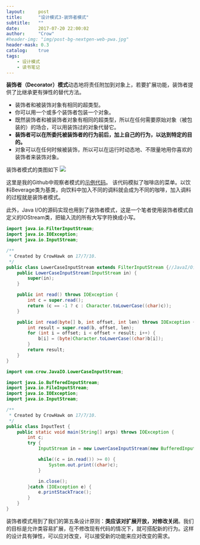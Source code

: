 ```yaml
---
layout:     post
title:      "设计模式3-装饰者模式"
subtitle:   ""
date:       2017-07-20 22:00:02
author:     "Crow"
#header-img: "img/post-bg-nextgen-web-pwa.jpg"
header-mask: 0.3
catalog:    true
tags:
    - 设计模式
    - 读书笔记
---
```


**装饰者（Decorator）模式**动态地将责任附加到对象上，若要扩展功能，装饰者提供了比继承更有弹性的替代方法。
+ 装饰者和被装饰对象有相同的超类型。
+ 你可以用一个或多个装饰者包装一个对象。
+ 既然装饰者和被装饰者对象有相同的超类型，所以在任何需要原始对象（被包装的）的场合，可以用装饰过的对象代替它。
+ **装饰者可以在所委托被装饰者的行为前后，加上自己的行为，以达到特定的目的。**
+ 对象可以在任何时候被装饰，所以可以在运行时动态地、不限量地用你喜欢的装饰者来装饰对象。

装饰者模式的类图如下
![](http://pic.yupoo.com/crowhawk/GBCAH6Me/T4EiB.jpg)

这里是我的Github中观察者模式的[示例代码](https://github.com/CrowHawk/DesignPattern-Learning/tree/master/Decorator/src)。
该代码模拟了咖啡店的菜单。以饮料Beverage类为基类，向饮料中加入不同的调料就会成为不同的咖啡，加入调料的过程就是装饰者模式。

此外，Java I/O的源码实现也用到了装饰者模式，这是一个笔者使用装饰者模式自定义的IOStream类，把输入流的所有大写字符换成小写。
```java
import java.io.FilterInputStream;
import java.io.IOException;
import java.io.InputStream;

/**
 * Created by CrowHawk on 17/7/10.
 */
public class LowerCaseInputStream extends FilterInputStream {//JavaI/O设计时使用了装饰者模式，编写自己的JavaI/O装饰者，把输入流的所有大写字符换成小写
    public LowerCaseInputStream(InputStream in) {
        super(in);
    }

    public int read() throws IOException {
        int c = super.read();
        return (c == -1 ? c : Character.toLowerCase((char)c));
    }

    public int read(byte[] b, int offset, int len) throws IOException {
        int result = super.read(b, offset, len);
        for (int i = offset; i < offset + result; i++) {
            b[i] = (byte)Character.toLowerCase((char)b[i]);
        }
        return result;
    }
}
```
```java
import com.crow.JavaIO.LowerCaseInputStream;

import java.io.BufferedInputStream;
import java.io.FileInputStream;
import java.io.IOException;
import java.io.InputStream;

/**
 * Created by CrowHawk on 17/7/10.
 */
public class InputTest {
    public static void main(String[] args) throws IOException {
        int c;
        try {
            InputStream in = new LowerCaseInputStream(new BufferedInputStream(new FileInputStream("test.txt")));

            while((c = in.read()) >= 0) {
                System.out.print((char)c);
            }

            in.close();
        }catch (IOException e) {
            e.printStackTrace();
        }
    }
}
```

装饰者模式用到了我们的第五条设计原则：**类应该对扩展开放，对修改关闭**。我们的目标是允许类容易扩展，在不修改现有代码的情况下，就可搭配新的行为。这样的设计具有弹性，可以应对改变，可以接受新的功能来应对改变的需求。
